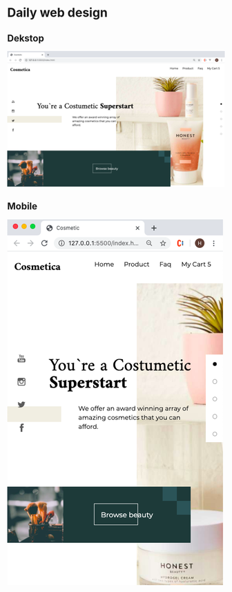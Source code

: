 # Daily web design

## Dekstop
![Alt text](screenshoot/desktop.png?raw=true "Desktop")

## Mobile
![Alt text](screenshoot/mobile.png?raw=true "Mobile")
